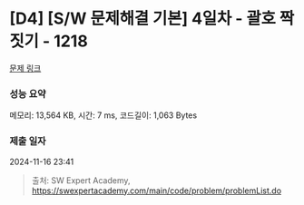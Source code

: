# [D4] [S/W 문제해결 기본] 4일차 - 괄호 짝짓기 - 1218 

[문제 링크](https://swexpertacademy.com/main/code/problem/problemDetail.do?contestProbId=AV14eWb6AAkCFAYD) 

### 성능 요약

메모리: 13,564 KB, 시간: 7 ms, 코드길이: 1,063 Bytes

### 제출 일자

2024-11-16 23:41



> 출처: SW Expert Academy, https://swexpertacademy.com/main/code/problem/problemList.do